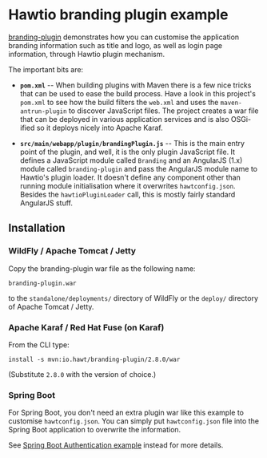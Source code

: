 # Hawtio branding plugin example

[branding-plugin](https://github.com/hawtio/hawtio/tree/master/examples/branding-plugin) demonstrates how you can customise the application branding information such as title and logo, as well as login page information, through Hawtio plugin mechanism.

The important bits are:

- **`pom.xml`** -- When building plugins with Maven there is a few nice tricks that can be used to ease the build process. Have a look in this project's `pom.xml` to see how the build filters the `web.xml` and uses the `maven-antrun-plugin` to discover JavaScript files. The project creates a war file that can be deployed in various application services and is also OSGi-ified so it deploys nicely into Apache Karaf.

- **`src/main/webapp/plugin/brandingPlugin.js`** -- This is the main entry point of the plugin, and well, it is the only plugin JavaScript file. It defines a JavaScript module called `Branding` and an AngularJS (1.x) module called `branding-plugin` and pass the AngularJS module name to Hawtio's plugin loader. It doesn't define any component other than running module initialisation where it overwrites `hawtconfig.json`. Besides the `hawtioPluginLoader` call, this is mostly fairly standard AngularJS stuff.

## Installation

### WildFly / Apache Tomcat / Jetty

Copy the branding-plugin war file as the following name:

    branding-plugin.war

to the `standalone/deployments/` directory of WildFly or the `deploy/` directory of Apache Tomcat / Jetty.

### Apache Karaf / Red Hat Fuse (on Karaf)

From the CLI type:

    install -s mvn:io.hawt/branding-plugin/2.8.0/war

(Substitute `2.8.0` with the version of choice.)

### Spring Boot

For Spring Boot, you don't need an extra plugin war like this example to customise `hawtconfig.json`. You can simply put `hawtconfig.json` file into the Spring Boot application to overwrite the information.

See [Spring Boot Authentication example](https://github.com/hawtio/hawtio/tree/master/examples/springboot-authentication) instead for more details.
